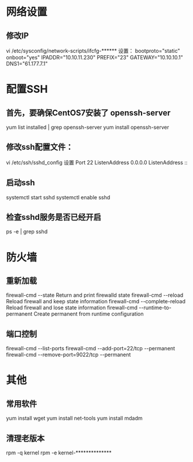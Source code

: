 # 网络设置

## 修改IP
vi /etc/sysconfig/network-scripts/ifcfg-******
设置：
    bootproto="static"
    onboot="yes"
    IPADDR="10.10.11.230"
    PREFIX="23"
    GATEWAY="10.10.10.1"
    DNS1="61.177.7.1"

# 配置SSH
## 首先，要确保CentOS7安装了  openssh-server
yum list installed | grep openssh-server
yum install openssh-server

## 修改ssh配置文件：
vi /etc/ssh/sshd_config
设置
    Port 22
    ListenAddress 0.0.0.0
    ListenAddress ::

## 启动ssh
systemctl start sshd
systemctl enable sshd

## 检查sshd服务是否已经开启
ps -e | grep sshd


# 防火墙

## 重新加载
firewall-cmd --state                        Return and print firewalld state
firewall-cmd --reload                       Reload firewall and keep state information
firewall-cmd --complete-reload              Reload firewall and lose state information
firewall-cmd --runtime-to-permanent         Create permanent from runtime configuration

## 端口控制
firewall-cmd --list-ports
firewall-cmd --add-port=22/tcp --permanent
firewall-cmd --remove-port=9022/tcp --permanent


# 其他

## 常用软件
yum install wget
yum install net-tools
yum install mdadm

## 清理老版本
rpm -q kernel
rpm -e kernel-**************